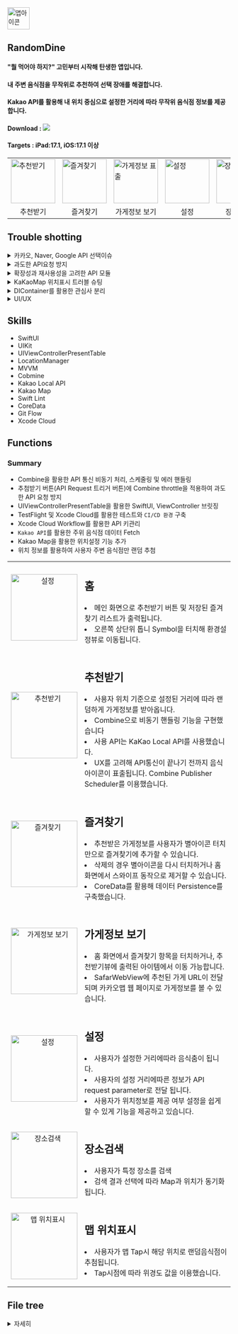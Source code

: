 <img src="https://github.com/ksj0109188/Effortless-Eats/assets/48472569/49672a35-d4d2-406c-89b8-52d20dddcd27" width="50" alt="앱아이콘" />

## RandomDine
#### "뭘 먹어야 하지?" 고민부터 시작해 탄생한 앱입니다.
#### 내 주변 음식점을 무작위로 추천하여 선택 장애를 해결합니다.
#### Kakao API를 활용해 내 위치 중심으로 설정한 거리에 따라 무작위 음식점 정보를 제공합니다.

#### Download : [<img src="https://img.shields.io/badge/apple-%23000000.svg?&style=for-the-badge&logo=apple&logoColor=white" />](https://apps.apple.com/kr/app/randomdine/id6477853120) 
#### Targets : iPad:17.1, iOS:17.1 이상

<Table align = "center">
  <tr>
    <td><img src="https://github.com/ksj0109188/Effortless-Eats/assets/48472569/061c9eb5-8f2c-4a4c-983d-33bb86894877" width="100" alt="추천받기" /></td>
    <td><img src="https://github.com/ksj0109188/Effortless-Eats/assets/48472569/f20a37e5-60f4-4b66-88da-e5cba9bc34f9" width="100" alt="즐겨찾기" /></td>
    <td><img src="https://github.com/ksj0109188/Effortless-Eats/assets/48472569/94871d10-f72f-428a-ba68-cdc5b11ccd9c" width="100" alt="가게정보 표출" /></td>
    <td><img src="https://github.com/ksj0109188/Effortless-Eats/assets/48472569/02e48b30-2d70-4d03-a8f5-459e6691c9f0" width="100" alt="설정" /></td>
    <td><img src="https://github.com/user-attachments/assets/73863223-eb9a-4f61-957f-e5fbdabb8edb" width="100" alt="장소검색" /></td>
    <td><img src="https://github.com/user-attachments/assets/49dfe881-a689-4120-a113-31dace7960bd" width="100" alt="맵을 활용한 위치설정" /></td>
  </tr>
  <tr align="center">
    <td>추천받기</td>
    <td>즐겨찾기</td>
    <td>가게정보 보기</td>
    <td>설정</td>
    <td>장소검색</td>
    <td>맵 위치표시</td>
  </tr>
</Table>

## Trouble shotting
<details>
<summary> 카카오, Naver, Google API 선택이슈</summary>
<span>
  
  #### RandomDine의 추천받기 기능은 위치기반 서비스 API가 필요했고 다음과 같은 고려사항이 있었습니다.
  
  <li>무료 사용량</li>
  <li>위치 좌표계를 전달해 데이터 핸들링</li>
  <li>음식점 데이터만 필터링해 fetch가 가능한가</li>
  
  #### 프로젝트 개발 2024.01일 기준으로 무료 호출 횟수와 데이터 필터링 지원 범위를 고려해 KaKao를 선택했습니다. 
  #### 네이버가 가장 무료 사용량이 많았지만, 사전에 필터할 카테고리(음식점 카테고리), 위치반경 조건 등 데이터 필터링 가능해 카카오API를 선택했습니다.(구글은 무료사용량이 적어 후보에 제외했습니다. RandomDine이 글로벌 서비스로 변경시 사용 고려중입니다.)
</span>
</details>


<details>
  <Summary>
    과도한 API요청 방지
  </Summary>
  
  #### 추천받기 기능을 터치할 때 마다 API호출이 발생하게 됩니다. 과도한 API요청으로 이어질 수 있어 사용자 UX를 고려해 너무 길지 않는 시간(초당 request 1번)제한을 설정했습니다.
  
  ```swift
struct RecommendView: View {
  // Publisher
  let clickedButtonSubject = PassthroughSubject<Void, Never>()
  @State private var showingResultView: Bool = true
  var recommendViewModel: RecommendViewModel
  let searchDistance: Double
    
  var body: some View {
      HStack {
          Spacer()
          Button("다시 받기") {
              showingResultView = false
              clickedButtonSubject.send()
          }
          .onReceive(clickedButtonSubject.throttle(for: .seconds(1), scheduler: DispatchQueue.main, latest: true)) { _ in
              recommendViewModel.fetchRandomStore(radius: Int(searchDistance))
          }
      }
  }
}  
  ```
</details>

<details>
  <summary id="apiModule">
  확장성과 재사용성을 고려한 API 모듈
  </summary>

  #### KaKao Local API외 다른 API(Kakao Map API)사용을 고려해야 했습니다. 재사용성이나 유지보수 측면에서 용이하게 설계의 초점을 두었습니다.
  #### KaKao API 종류별 endPoint를 생성 하고 응답받은 data들을 ViewModel에서 활용할 수 있게 Combine을 활용한 코드를 구현했습니다.

```swift
struct KaKaoAPI {
    let locationManager = LocationManager()
    private let config: AppConfiguration = AppConfiguration()
    
    /// 내주위 음식점 정보 가지고오기
    /// - Parameters:
    ///   - radius: 내 중심점 위도 경도 기준 반경 설정 파라미터(m단위).
    /// - Returns: URL session data task publihser for a given request
    func requestStores(distance radius: Int, coordinate: CLLocationCoordinate2D?) -> AnyPublisher<KaKaoLocalAPIDTO, KakaoAPIError> {
        guard (0...20000).contains(radius) else {
            return Empty<KaKaoLocalAPIDTO, KakaoAPIError>()
                .mapError { _ in KakaoAPIError.overflowRadius}
                .eraseToAnyPublisher()
        }
        
        var request = EndPoint.recommendFoodStore.request
        request.url?.append(queryItems: [ .init(name: "radius", value: "\(radius)")])
        
        if let coordinate = coordinate {
            request.url?.append(queryItems: [ .init(name: "x", value: "\(coordinate.longitude)")])
            request.url?.append(queryItems: [ .init(name: "y", value: "\(coordinate.latitude)")])
        }
        
        return URLSession.shared.dataTaskPublisher(for: request)
            .receive(on: DispatchQueue.global())
            .tryMap { output in
                return try JSONDecoder().decode(KaKaoLocalAPIDTO.self, from: output.data)
            }
            .mapError { error -> KakaoAPIError in
                switch error {
                case is URLError:
                    return KakaoAPIError.invalidURL
                case is DecodingError:
                    return KakaoAPIError.decodeError
                default: return KakaoAPIError.invalidResponse
                }
            }
            .eraseToAnyPublisher()
    }
    
    /// 특정 위치 검색
    /// - Parameters:
    ///   - title: 검색어
    /// - Returns: URL session data task publihser for a given request
    func searchPlace(title: String, page: Int = 1, size: Int) -> AnyPublisher<KaKaoLocalAPIDTO, KakaoAPIError> {
        guard !title.isEmpty else {
            return Empty<KaKaoLocalAPIDTO, KakaoAPIError>()
                .mapError { _ in KakaoAPIError.invalidQuery}
                .eraseToAnyPublisher()
        }
        
        var request = EndPoint.searchPlace.request
        request.url?.append(queryItems: [.init(name: "query", value: title)])
        
        if let coordinate = locationManager.location?.coordinate {
            request.url?.append(queryItems: [ .init(name: "x", value: "\(coordinate.longitude)")])
            request.url?.append(queryItems: [ .init(name: "y", value: "\(coordinate.latitude)")])
            request.url?.append(queryItems: [ .init(name: "page", value: "\(page)")])  
            request.url?.append(queryItems: [ .init(name: "size", value: "\(size)")])
        }
        
        return URLSession.shared.dataTaskPublisher(for: request)
            .receive(on: DispatchQueue.global())
            .tryMap { output in
                return try JSONDecoder().decode(KaKaoLocalAPIDTO.self, from: output.data)
            }
            .mapError { error -> KakaoAPIError in
                switch error {
                case is URLError:
                    return KakaoAPIError.invalidURL
                case is DecodingError:
                    return KakaoAPIError.decodeError
                default: return KakaoAPIError.invalidResponse
                }
            }
            .eraseToAnyPublisher()
    }
}

extension KaKaoAPI {
    enum KakaoAPIError: Error, CustomStringConvertible {
        case overflowRadius
        case invalidURL
        case invalidResponse
        case decodeError
        case invalidQuery
        
        var description: String {
            switch self {
            case .overflowRadius:
                return "radius 파라미터 값이 유효하지 않습니다. 범위는 0~200000"
            case .invalidURL:
                return "유효하지 않는 URL 발생"
                    
            case .invalidResponse:
                return "유효하지 않는 응답."
            case .decodeError:
                return "Parsing 에러 발생"
            case .invalidQuery:
                return "유효하지 않는 쿼리 파라미터"
            }
        }
    }
    
    enum EndPoint {
        case recommendFoodStore
        case searchPlace
        
        var baseURL: URL {
            URL(string: "\(AppConfiguration().apiProtocol)://\(AppConfiguration().domain)")!
        }
        
        var request: URLRequest {
            switch self {
            case .recommendFoodStore:
                let url = baseURL.appendingPathComponent("/local/search/category.json")
                var request = URLRequest(url: url)
                request.url?.append(queryItems: [ .init(name: "category_group_code", value: KaKaoLocalAPICategory.Restaurant.rawValue)])
                request.addValue("\(AppConfiguration().restAPIMethod) \(AppConfiguration().restAPIKey)", forHTTPHeaderField: "Authorization")
                request.httpMethod = "GET"
                return request
                    
            case .searchPlace:
                let url = baseURL.appendingPathComponent("/local/search/keyword.json")
                var request = URLRequest(url: url)
                    request.addValue("\(AppConfiguration().restAPIMethod) \(AppConfiguration().restAPIKey)", forHTTPHeaderField: "Authorization")
                request.httpMethod = "GET"
                
                return request
            }
        }
    }
...
```
  
</details>

<details>
  <Summary>
    KaKaoMap 위치표시 트러블 슈팅
  </Summary>
  
#### 카카오맵 클릭시 좌표에 따른 위치 표시 기능을 구현했었고 탭 이벤트가 발생한 위치 기준 200Point 아래 마커가 표시되는 버그가 있었습니다.
<table id="issue3">
  <tr align = "left">
    <td><img src="https://github.com/user-attachments/assets/05927677-3035-4ef3-a5d4-1bf458faa62e" width="200" alt="카카오맵 버그" /></td>
    <td>맵 터치시 가로방향은 정상이지만 높이 계산에서 버그발생, 의도한 위치가 아닌 200Pint 아래 마커가 표시되는 그림입니다.</td>
  </tr>
</table>

### 원인분석
#### 가장 먼저 kakaoMap Container에서의 viewFrame을 확인 했습니다.
1. 터치 이벤트를 활용한 viewFrame 출력 확인
```swift
// 클릭 이벤트시 Delegate 패턴으로 실행되는 이벤트 메소드
func kakaoMapDidTapped(kakaoMap: KakaoMap, point: CGPoint) {
      let position = kakaoMap.getPosition(point)
      let latitude = position.wgsCoord.latitude
      let longtitude = position.wgsCoord.longitude
      print("point", point) //디바이스에서  최하단 클릭시(height = 716.333)
      let location = viewModel.dependency.locationManager.transToCLLocation(latitude: latitude, longitude: longtitude)
      viewModel.dependency.locationManager.kaKaoSettingLocation = location
      drawPoi(location: location)
  }
```
2. Xcode Debug View Hierarchy로 설정된 Frame확인
<img width="225" alt="debugHieararchy" src="https://github.com/user-attachments/assets/76a57636-67e3-4597-a914-154a6271bef3">

3. kakaoMap Container를 포함하는 ViewController Root UIView 프레임 확인
```swift
func addViewSucceeded(_ viewName: String, viewInfoName: String) {
      print("OK") //추가 성공. 성공시 추가적으로 수행할 작업을 진행한다.
      canDraw = true
      
      print(view.frame.width) // 393.0 출력
      print(view.frame.height) // 852.0 출력

      containerDidResized(CGSize(width: view.frame.width, height: view.frame.height)) // Viewcontroller UIView로 초기화시점에 frame값 설정 코드
      drawPoi(location: viewModel.getLocation())
  }
```
#### view.frame.height 가 852 Point, 실제 KaKaoMap View는 최대 716.333 Point를 사용하는 걸 확인했고 좌표계 값은 정상적으로 받아오지만 852Point기준으로 작동되는 걸 추측할 수 있었습니다.
#### 852Point는 해당 화면의 전체크기로, SwiftUI에서 초기화 시점에 KakaoViewController의 Map UIView 크기를 설정하는 게 원인인 것을 파악했습니다.
### 해결방법
Combine을 활용해 ViewController Frame이 결정된 후 Map UIView Frame을 설정하도록 변경해 해당 이슈를 처리했습니다.
```swift
override func viewDidLoad() {
  super.viewDidLoad()
  prepareEngine()
  activateEngine()
}

private func prepareEngine() {
  let container = KMViewContainer()
  self.view = container
  self.container = container

  controller = KMController(viewContainer: container)
  controller?.delegate = self
  controller?.prepareEngine()
}

override func viewDidLayoutSubviews() {
  super.viewDidLayoutSubviews()
  isMapViewAdded.sink { [weak self] isAdded in
    if isAdded {
      if let self = self {
      self.containerResize(CGSize(width: self.view.frame.width, height: self.view.frame.height))
      }
    }
  }
.store(in: &subsciprionts)
}

private func containerResize(_ size: CGSize) {
let mapView: KakaoMap? = controller?.getView("mapview") as? KakaoMap
mapView?.viewRect = CGRect(origin: .zero, size: size)
}
```

### 인사이트
#### KaKaoMap은 UIKit 기반으로 되어 있었습니다. SwiftUI에서 UIViewControllerRepresentable 활용해 브릿징 해서 사용할 때 View Frame결정 사이클에 대해 생각할 수 있었습니다.
#### 초기화 시점에는 해당 화면 프레임 전체로 초기화 되므로 

   
</details>

<details>
  <summary>
    DIContainer를 활용한 관심사 분리
  </summary>
  
  #### 기존 View 코드에 CoreData를 사용하는 영역이 존재했습니다. 해당 프로젝트에선 MVVM을 채택해 사용하고 있었고 View가 아닌 ViewModel에 CoreData를 의존성 주입 하는 방식으로 변경했습니다.
  ```swift
// 기존 코드
struct RecommendView: View {
@Environment(\.managedObjectContext) private var viewContext
@FetchRequest(
        sortDescriptors: [NSSortDescriptor(keyPath: \RecommendedList.date, ascending: true)],
        animation: .default)
private var items: FetchedResults<RecommendedList>

var body: some View {
...

//---------------------개선된 코드 ---------------------
//---------------------ViewModel---------------------
final class RecommendViewModel: ObservableObject {
    @Published var recommendedStore: Document?
    @Published var isEmptyRecommendStore: Bool = true
    @Published var isFavorite: Bool = false
    
    struct Dependencies {
        let repository: FoodStoreDBRepository
        let locationManager: LocationManager
        let kakaoAPI: KaKaoAPI
    }
    
    let dependency: Dependencies
    private var subsciprionts = Set<AnyCancellable>()
    
    init() {
        self.dependency = AppDIContainer.makeRecommendViewModel()
    }
    ...
}

//---------------------DIContainer---------------------
final class AppDIContainer {
  static let config = AppConfiguration()
  static let locationManager =  LocationManager()
  
  static func makeRecommendViewModel() -> RecommendViewModel.Dependencies {
      let persistence = CoreDataStack()
      let db = RealFoodStoreDBRepository(persistentStore: persistence)
      let kakaoAPI = KaKaoAPI()
      
      return RecommendViewModel.Dependencies(repository: db, locationManager: locationManager, kakaoAPI: kakaoAPI)
}
    ...

//---------------------CoreData---------------------
protocol PersistentStore {
typealias DBOperation<Result> = (NSManagedObjectContext) throws -> Result
func count<T>(_ fetchRequest: NSFetchRequest<T>) -> AnyPublisher<Int, Error>
func fetch<T: NSManagedObject>(_ fetchRequest: NSFetchRequest<T>) -> AnyPublisher<[T], Error>
func update<Result>(_ operation: @escaping DBOperation<Result>) -> AnyPublisher<Result, Error>
}

struct CoreDataStack: PersistentStore {
private let container: NSPersistentContainer

init(inMemory: Bool = false) {
    container = NSPersistentContainer(name: "Model")
    
    if inMemory {
        container.persistentStoreDescriptions.first!.url = URL(fileURLWithPath: "/dev/null")
    }
    
    container.loadPersistentStores(completionHandler: { (_, error) in
        if let error = error as NSError? {
            debugPrint("Unresolved error \(error), \(error.userInfo)")
        }
    })
}

func count<T>(_ fetchRequest: NSFetchRequest<T>) -> AnyPublisher<Int, Error> {
    return Future<Int, Error> { [weak container] promise in
        let context = container?.viewContext
        do {
            let count = try context?.count(for: fetchRequest) ?? 0
            promise(.success(count))
        } catch {
            promise(.failure(error))
        }
    }
    .eraseToAnyPublisher()
}
...
}
  ```
</details>
  
<details>
  <summary>
    UI/UX
  </summary>
  
  #### API요청의 응답이 늦으면 사용자가 기다리는 시간에 심심하지 않을까에 고민을 했습니다.
  #### SwiftUI에서 제공하는 ProgressView대신 커스텀한 View를 생성했고 GCD scheduler를 사용해 이미지가 계속 바뀌게 구현했습니다.
  
   ```swift
//요약한 코드입니다.
struct LoadingView: View {
    @State private var subsciprionts = Set<AnyCancellable>()
    @State private var pages: Int = 0
    @State private var images = [Image("Bun"), Image("Burger1"), Image("Burger2"), Image("Hotdog"), Image("Noodle2"), Image("Pizza")]

    var body: some View {
        VStack(spacing: 2) {
            images[pages]
            Text("로딩중")
        }
        .onAppear(perform: {
            setTimer()
        })
    }

    func setTimer() {
        let queue = DispatchQueue.global()
        var counter = 0

        queue.schedule(
            after: queue.now,
            interval: .seconds(0.5),
            tolerance: .milliseconds(100)
        ) {
            if images.count <= counter + 1 {
                counter = 0
            } else {
                counter += 1
            }
            DispatchQueue.main.async {
                self.pages = counter
            }
        }
        .store(in: &subsciprionts)
    }
}
  ```
</details>

## Skills
- SwiftUI
- UIKit
- UIViewControllerPresentTable
- LocationManager
- MVVM
- Cobmine 
- Kakao Local API
- Kakao Map
- Swift Lint 
- CoreData
- Git Flow
- Xcode Cloud

## Functions
  ### Summary
  - Combine을 활용한 API 통신 비동기 처리, 스케줄링 및 에러 핸들링
  - 추첨받기 버튼(API Request 트리거 버튼)에 Combine throttle을 적용하여 과도한 API 요청 방지
  - UIViewControllerPresentTable을 활용한 SwiftUI, ViewController 브릿징
  - TestFlight 및 Xcode Cloud를 활용한 테스트와 `CI/CD 환경` 구축
  - Xcode Cloud Workflow를 활용한 API 키관리
  - `Kakao API`를 활용한 주위 음식점 데이터 Fetch
  - Kakao Map을 활용한 위치설정 기능 추가
  - 위치 정보를 활용하여 사용자 주변 음식점만 랜덤 추첨
  <Table>
  <tr>
    <td align = "center">
      <img src="https://github.com/ksj0109188/Effortless-Eats/assets/48472569/fba17168-d9d2-4c05-a537-231d76d66aa8" width="150" alt="설정" />
    </td>
    <td valign= "top">
      <p>
        <h2> 홈 </h2>
        <li> 메인 화면으로 추천받기 버튼 및 저장된 즐겨찾기 리스트가 출력됩니다. </li>
        <li> 오른쪽 상단위 톱니 Symbol을 터치해 환경설정뷰로 이동됩니다. </li>
      </p>
    </td>
  </tr>
  
  <tr>
    <td align = "center">
      <img src="https://github.com/ksj0109188/Effortless-Eats/assets/48472569/061c9eb5-8f2c-4a4c-983d-33bb86894877" width="150" alt="추천받기" />
    </td>
    <td valign= "top">
      <p>
       <h2> 추천받기</h2>
       <li> 사용자 위치 기준으로 설정된 거리에 따라 랜덤하게 가게정보를 받아옵니다.</li>
       <li> Combine으로 비동기 핸들링 기능을 구현했습니다 </li>
       <li> 사용 API는 KaKao Local API를 사용했습니다.</li>
       <li> UX를 고려해 API통신이 끝나기 전까지 음식 아이콘이 표출됩니다. Combine Publisher Scheduler를 이용했습니다.</li>
      </p>
    </td>
  </tr>

  <tr>
    <td align = "center">
      <img src="https://github.com/ksj0109188/Effortless-Eats/assets/48472569/f20a37e5-60f4-4b66-88da-e5cba9bc34f9" width="150" alt="즐겨찾기" />
    </td>
    <td valign= "top">
      <p>
       <h2> 즐겨찾기 </h2>
       <li> 추천받은 가게정보를 사용자가 별아이콘 터치만으로 즐겨찾기에 추가할 수 있습니다.</li>
       <li> 삭제의 경우 별아이콘을 다시 터치하거나 홈 화면에서 스와이프 동작으로 제거할 수 있습니다. </li>
       <li> CoreData를 활용해 데이터 Persistence를 구축했습니다.</li>
      </p>
    </td>
  </tr>

  <tr>
    <td align = "center">
      <img src="https://github.com/ksj0109188/Effortless-Eats/assets/48472569/94871d10-f72f-428a-ba68-cdc5b11ccd9c" width="150" alt="가게정보 보기" />
    </td>
    <td align="left" valign="top">
      <p>
       <h2> 가게정보 보기</h2>
       <li> 홈 화면에서 즐겨찾기 항목을 터치하거나, 추천받기뷰에 출력된 아이템에서 이동 가능합니다. </li>
       <li> SafarWebView에 추천된 가게 URL이 전달되며 카카오맵 웹 페이지로 가게정보를 볼 수 있습니다. </li>
      </p>
    </td>
  </tr>

  <tr align = "center">
    <td>
      <img src="https://github.com/ksj0109188/Effortless-Eats/assets/48472569/02e48b30-2d70-4d03-a8f5-459e6691c9f0" width="150" alt="설정" />
    </td>
   <td align="left" valign="top">
      <p>
       <h2> 설정 </h2>
       <li> 사용자가 설정한 거리에따라 음식춤이 됩니다. </li>
       <li> 사용자의 설정 거리에따른 정보가 API request parameter로 전달 됩니다.</li> 
       <li> 사용자가 위치정보를 제공 여부 설정을 쉽게 할 수 있게 기능을 제공하고 있습니다. </li>
      </p>
    </td>
  </tr>


  <tr align = "center">
    <td>
      <img src="https://github.com/user-attachments/assets/73863223-eb9a-4f61-957f-e5fbdabb8edb" width="150" alt="장소검색" />
    </td>
   <td align="left" valign="top">
      <p>
       <h2> 장소검색 </h2>
       <li> 사용자가 특정 장소를 검색 </li>
       <li> 검색 결과 선택에 따라 Map과 위치가 동기화됩니다.</li> 
      </p>
    </td>
  </tr>

  <tr align = "center">
    <td>
      <img src="https://github.com/user-attachments/assets/49dfe881-a689-4120-a113-31dace7960bd" width="150" alt="맵 위치표시" />
    </td>
   <td align="left" valign="top">
      <p>
       <h2> 맵 위치표시 </h2>
       <li> 사용자가 맵 Tap시 해당 위치로 랜덤음식점이 추첨됩니다. </li>
        <li> Tap시점에 따라 위경도 값을 이용했습니다. </li>
      </p>
    </td>
  </tr>
</Table>

## File tree
<details>
  <summary>자세히</summary>

  #### 화면영역 (Presentation), Data영역(Data)을 분리했습니다. 
  
```
sources
├─ RandomDine
│  ├─ Application
│  ├─ Data
│  │  ├─ DTO
│  │  ├─ Network
│  │  └─ Persistence
│  ├─ Extension
│  ├─ Presentation
│  │  ├─ Components
│  │  ├─ RecommendFoodStoreScene
│  │  │  ├─ View
│  │  │  └─ ViewModel
│  │  └─ SettingScene
│  ├─ Resource
│  └─ Utility
├─ ci_scripts
└─ .swiftlint.yml
```

</details>
